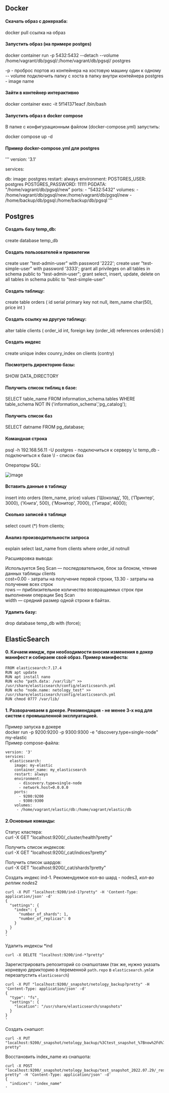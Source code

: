 ## Docker

#### Скачать образ с докерхаба:

docker pull ссылка на образ

#### Запустить образ (на примере postges)

docker container run -p 5432:5432 --detach --volume /home/vagrant/db/pgsql/:/home/vagrant/db/pgsql/ postgres

-p - проброс портов из контейнера на хостовую машину один к одному
-- volume подключить папку с хоста в папку внутри контейнера
postgres - image name

#### Зайти в контейнер интерактивно

docker container exec -it 5f141371eacf /bin/bash

#### Запустить образ в docker compose

В папке с конфигурационным файлом (docker-compose.yml) запустить:

docker compose up -d

#### Пример docker-compose.yml для postgres

'''
version: '3.1'

services:

  db:
    image: postgres
    restart: always
    environment:
      POSTGRES_USER: postgres
      POSTGRES_PASSWORD: 11111
      PGDATA: "/home/vagrant/db/pgsql/new"
    ports:
      - "5432:5432"
    volumes:
     - /home/vagrant/db/pgsql/new:/home/vagrant/db/pgsql/new
     - /home/backup/db/pgsql:/home/backup/db/pgsql
'''

## Postgres

#### Создать базу temp_db:
create database temp_db

#### Создать пользователей и привилегии
create user "test-admin-user" with password '2222';
create user "test-simple-user" with password '3333';
grant all privileges on all tables in schema public to "test-admin-user";
grant select, insert, update, delete on all tables in schema public to "test-simple-user"

#### Создать таблицу:

create table orders 
(
	id serial primary key not null,
	item_name char(50),
	price int
)

#### Создать ссылку на другую таблицу:
alter table clients
(
	order_id int,
	foreign key (order_id) references orders(id)
)

#### Создать индекс

create unique index counry_index on clients (contry)

#### Посмотреть директорию базы:
SHOW DATA_DIRECTORY

#### Получить список тиблиц в базе:
SELECT table_name FROM information_schema.tables
WHERE table_schema NOT IN ('information_schema','pg_catalog');

#### Получить список баз
SELECT datname FROM pg_database;

#### Командная строка

psql -h 192.168.56.11 -U postgres - подключиться к серверу
\c temp_db - подключиться к базе
\l - список баз

Операторы SQL:

![image](https://user-images.githubusercontent.com/93157702/179782081-83bc5d1a-f8f1-497c-935c-08671ba98213.png)

#### Вставить данные в таблицу

insert into orders (item_name, price) values
('Шоколад', 10),
('Принтер', 3000),
('Книга', 500),
('Монитор', 7000),
('Гитара', 4000);

#### Сколько записей в таблице

select count (*) from clients;

#### Анализ производительности запроса

explain select last_name from clients where order_id notnull  

Расшивровка вывода:  

Используется Seq Scan — последовательное, блок за блоком, чтение данных таблицы clients  
cost=0.00 - затраты на получение первой строки, 13.30 - затраты на получение всех строк  
rows — приблизительное количество возвращаемых строк при выполнении операции Seq Scan  
width — средний размер одной строки в байтах.  

#### Удалить базу:

drop database temp_db with (force);

## ElasticSearch

#### 0. Качаем имидж, при необходимости вносим изменения в докер манифест и собираем свой образ. Пример манифеста:
```
FROM elasticsearch:7.17.4
RUN apt update
RUN apt install nano
RUN echo "path.data: /var/lib/" >> /usr/share/elasticsearch/config/elasticsearch.yml
RUN echo "node.name: netology_test" >> /usr/share/elasticsearch/config/elasticsearch.yml
RUN chmod 0777 /var/lib/
```

#### 1. Разворачиваем в докере. Рекомендация - не менее 3-х нод для систем с промышленной эксплуатацией.
Пример запуска в докере  
docker run -p 9200:9200 -p 9300:9300 -e "discovery.type=single-node" my-elastic  
Пример compose-файла:  
```
version: '3'
services:
  elasticsearch:
    image: my-elastic
    container_name: my_elasticsearch
    restart: always
    environment:
      - discovery.type=single-node
      - network.host=0.0.0.0
    ports:
      - 9200:9200
      - 9300:9300
    volumes:
     - /home/vagrant/elastic/db:/home/vagrant/elastic/db
```

#### 2.Основные команды:

Статус кластера:  
curl -X GET "localhost:9200/_cluster/health?pretty"  

Получить список индексов:  
curl -X GET "localhost:9200/_cat/indices?pretty"

Получить список шардов:  
curl -X GET "localhost:9200/_cat/shards?pretty"

Создать индекс ind-1. Рекомендуемое кол-во шард - nodes*3, кол-во реплик nodes*2  
```
curl -X PUT "localhost:9200/ind-1?pretty" -H 'Content-Type: application/json' -d'
{
  "settings": {
    "index": {
      "number_of_shards": 1,  
      "number_of_replicas": 0 
    }
  }
}
'
```

Удалить индексы *ind
```
curl -X DELETE "localhost:9200/ind-*?pretty"
```

Зарегистрировать репозиторий со снапшотами (так же, нужно указать корневую дерикторию в переменной `path.repo` в `elasticsearch.yml`и перезапустить `elasticsearch`)
```
curl -X PUT "localhost:9200/_snapshot/netology_backup?pretty" -H 'Content-Type: application/json' -d'
{
  "type": "fs",
  "settings": {
    "location": "/usr/share/elasticsearch/snapshots"
  }
}
'
```
Создать снапшот:
```
curl -X PUT "localhost:9200/_snapshot/netology_backup/%3Ctest_snapshot_%7Bnow%2Fd%7D%3E?pretty"
```

Восстановить index_name из снапшота:
```
curl -X POST "localhost:9200/_snapshot/netology_backup/test_snapshot_2022.07.29/_restore?pretty" -H 'Content-Type: application/json' -d'
{
  "indices": "index_name"
'
```